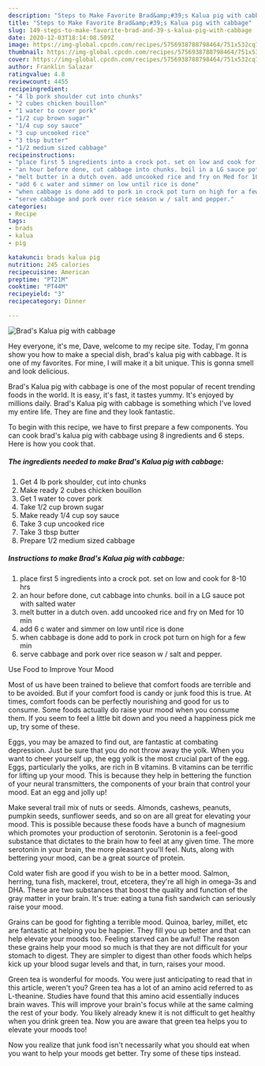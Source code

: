 ```yaml
---
description: "Steps to Make Favorite Brad&amp;#39;s Kalua pig with cabbage"
title: "Steps to Make Favorite Brad&amp;#39;s Kalua pig with cabbage"
slug: 149-steps-to-make-favorite-brad-and-39-s-kalua-pig-with-cabbage
date: 2020-12-03T18:14:08.509Z
image: https://img-global.cpcdn.com/recipes/5756938788798464/751x532cq70/brads-kalua-pig-with-cabbage-recipe-main-photo.jpg
thumbnail: https://img-global.cpcdn.com/recipes/5756938788798464/751x532cq70/brads-kalua-pig-with-cabbage-recipe-main-photo.jpg
cover: https://img-global.cpcdn.com/recipes/5756938788798464/751x532cq70/brads-kalua-pig-with-cabbage-recipe-main-photo.jpg
author: Franklin Salazar
ratingvalue: 4.8
reviewcount: 4455
recipeingredient:
- "4 lb pork shoulder cut into chunks"
- "2 cubes chicken bouillon"
- "1 water to cover pork"
- "1/2 cup brown sugar"
- "1/4 cup soy sauce"
- "3 cup uncooked rice"
- "3 tbsp butter"
- "1/2 medium sized cabbage"
recipeinstructions:
- "place first 5 ingredients into a crock pot. set on low and cook for 8-10 hrs"
- "an hour before done, cut cabbage into chunks. boil in a LG sauce pot with salted water"
- "melt butter in a dutch oven. add uncooked rice and fry on Med for 10 min"
- "add 6 c water and simmer on low until rice is done"
- "when cabbage is done add to pork in crock pot turn on high for a few min"
- "serve cabbage and pork over rice season w / salt and pepper."
categories:
- Recipe
tags:
- brads
- kalua
- pig

katakunci: brads kalua pig 
nutrition: 245 calories
recipecuisine: American
preptime: "PT21M"
cooktime: "PT44M"
recipeyield: "3"
recipecategory: Dinner

---
```



![Brad&#39;s Kalua pig with cabbage](https://img-global.cpcdn.com/recipes/5756938788798464/751x532cq70/brads-kalua-pig-with-cabbage-recipe-main-photo.jpg)

Hey everyone, it's me, Dave, welcome to my recipe site. Today, I'm gonna show you how to make a special dish, brad&#39;s kalua pig with cabbage. It is one of my favorites. For mine, I will make it a bit unique. This is gonna smell and look delicious.

Brad&#39;s Kalua pig with cabbage is one of the most popular of recent trending foods in the world. It is easy, it's fast, it tastes yummy. It's enjoyed by millions daily. Brad&#39;s Kalua pig with cabbage is something which I've loved my entire life. They are fine and they look fantastic.




To begin with this recipe, we have to first prepare a few components. You can cook brad&#39;s kalua pig with cabbage using 8 ingredients and 6 steps. Here is how you cook that.

<!--inarticleads1-->

##### The ingredients needed to make Brad&#39;s Kalua pig with cabbage:

1. Get 4 lb pork shoulder, cut into chunks
1. Make ready 2 cubes chicken bouillon
1. Get 1 water to cover pork
1. Take 1/2 cup brown sugar
1. Make ready 1/4 cup soy sauce
1. Take 3 cup uncooked rice
1. Take 3 tbsp butter
1. Prepare 1/2 medium sized cabbage




<!--inarticleads2-->

##### Instructions to make Brad&#39;s Kalua pig with cabbage:

1. place first 5 ingredients into a crock pot. set on low and cook for 8-10 hrs
1. an hour before done, cut cabbage into chunks. boil in a LG sauce pot with salted water
1. melt butter in a dutch oven. add uncooked rice and fry on Med for 10 min
1. add 6 c water and simmer on low until rice is done
1. when cabbage is done add to pork in crock pot turn on high for a few min
1. serve cabbage and pork over rice season w / salt and pepper.




Use Food to Improve Your Mood


Most of us have been trained to believe that comfort foods are terrible and to be avoided. But if your comfort food is candy or junk food this is true. At times, comfort foods can be perfectly nourishing and good for us to consume. Some foods actually do raise your mood when you consume them. If you seem to feel a little bit down and you need a happiness pick me up, try some of these.

Eggs, you may be amazed to find out, are fantastic at combating depression. Just be sure that you do not throw away the yolk. When you want to cheer yourself up, the egg yolk is the most crucial part of the egg. Eggs, particularly the yolks, are rich in B vitamins. B vitamins can be terrific for lifting up your mood. This is because they help in bettering the function of your neural transmitters, the components of your brain that control your mood. Eat an egg and jolly up!

Make several trail mix of nuts or seeds. Almonds, cashews, peanuts, pumpkin seeds, sunflower seeds, and so on are all great for elevating your mood. This is possible because these foods have a bunch of magnesium which promotes your production of serotonin. Serotonin is a feel-good substance that dictates to the brain how to feel at any given time. The more serotonin in your brain, the more pleasant you'll feel. Nuts, along with bettering your mood, can be a great source of protein.

Cold water fish are good if you wish to be in a better mood. Salmon, herring, tuna fish, mackerel, trout, etcetera, they're all high in omega-3s and DHA. These are two substances that boost the quality and function of the gray matter in your brain. It's true: eating a tuna fish sandwich can seriously raise your mood. 

Grains can be good for fighting a terrible mood. Quinoa, barley, millet, etc are fantastic at helping you be happier. They fill you up better and that can help elevate your moods too. Feeling starved can be awful! The reason these grains help your mood so much is that they are not difficult for your stomach to digest. They are simpler to digest than other foods which helps kick up your blood sugar levels and that, in turn, raises your mood.

Green tea is wonderful for moods. You were just anticipating to read that in this article, weren't you? Green tea has a lot of an amino acid referred to as L-theanine. Studies have found that this amino acid essentially induces brain waves. This will improve your brain's focus while at the same calming the rest of your body. You likely already knew it is not difficult to get healthy when you drink green tea. Now you are aware that green tea helps you to elevate your moods too!

Now you realize that junk food isn't necessarily what you should eat when you want to help your moods get better. Try  some  of  these  tips  instead.

